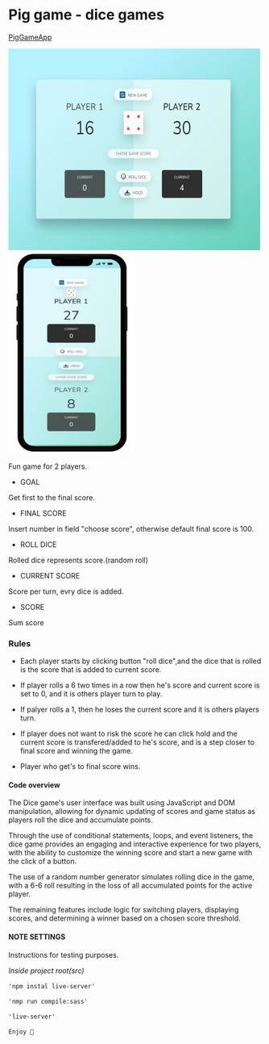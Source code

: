 # Pig game - dice games

[PigGameApp](https://pig-game-dicegames.netlify.app/)

<img src='/src/img/dice_game.png' width=500 height=400> <img src='/src/img/dice-game-phone.png' width=250 height=400>

Fun game for 2 players.

- GOAL

Get first to the final score.

- FINAL SCORE

Insert number in field "choose score", otherwise default final score is 100.

- ROLL DICE

Rolled dice represents score.(random roll)

- CURRENT SCORE

Score per turn, evry dice is added.

- SCORE

Sum score

### Rules

- Each player starts by clicking button "roll dice",and the dice that is rolled is the score that is added to current score.

- If player rolls a 6 two times in a row then he's score and current score is set to 0, and it is others player turn to play.

- If palyer rolls a 1, then he loses the current score and it is others players turn.

- If player does not want to risk the score he can click hold and the current score is transfered/added to he's score, and is a step closer to final score and winning the game.

- Player who get's to final score wins.

#### Code overview

The Dice game's user interface was built using JavaScript and DOM manipulation, allowing for dynamic updating of scores and game status as players roll the dice and accumulate points.

Through the use of conditional statements, loops, and event listeners, the dice game provides an engaging and interactive experience for two players, with the ability to customize the winning score and start a new game with the click of a button.

The use of a random number generator simulates rolling dice in the game, with a 6-6 roll resulting in the loss of all accumulated points for the active player.

The remaining features include logic for switching players, displaying scores, and determining a winner based on a chosen score threshold.

#### NOTE SETTINGS

Instructions for testing purposes.

_*Inside project root(src)*_

```
'npm instal live-server'
```

```
'nmp run compile:sass'
```

```
'live-server'
```

```
Enjoy 🎲
```
